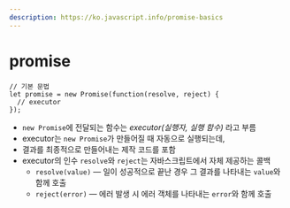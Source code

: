 ```yaml
---
description: https://ko.javascript.info/promise-basics
---
```


# promise

```
// 기본 문법
let promise = new Promise(function(resolve, reject) {
  // executor
});
```

* `new Promise`에 전달되는 함수는 _executor(실행자, 실행 함수)_ 라고 부름
* executor는 `new Promise`가 만들어질 때 자동으로 실행되는데,&#x20;
* 결과를 최종적으로 만들어내는 제작 코드를 포함
* executor의 인수 `resolve`와 `reject`는 자바스크립트에서 자체 제공하는 콜백
  * `resolve(value)` — 일이 성공적으로 끝난 경우 그 결과를 나타내는 `value`와 함께 호출
  * `reject(error)` — 에러 발생 시 에러 객체를 나타내는 `error`와 함께 호출

